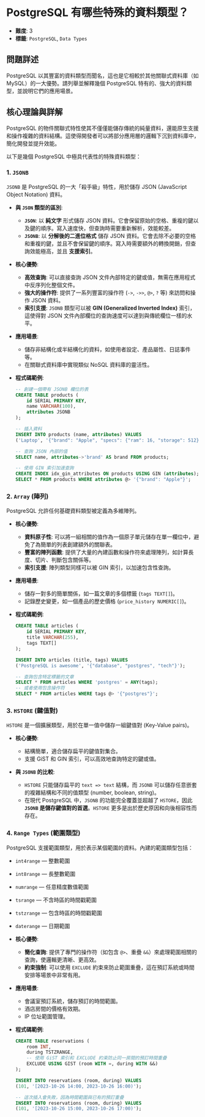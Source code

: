 # PostgreSQL 有哪些特殊的資料類型？

- **難度**: 3
- **標籤**: `PostgreSQL`, `Data Types`

## 問題詳述

PostgreSQL 以其豐富的資料類型而聞名，這也是它相較於其他關聯式資料庫（如 MySQL）的一大優勢。請列舉並解釋幾個 PostgreSQL 特有的、強大的資料類型，並說明它們的應用場景。

## 核心理論與詳解

PostgreSQL 的物件關聯式特性使其不僅僅能儲存傳統的純量資料，還能原生支援和操作複雜的資料結構。這使得開發者可以將部分應用層的邏輯下沉到資料庫中，簡化開發並提升效能。

以下是幾個 PostgreSQL 中極具代表性的特殊資料類型：

### 1. `JSONB`

`JSONB` 是 PostgreSQL 的一大「殺手級」特性，用於儲存 JSON (JavaScript Object Notation) 資料。

- **與 `JSON` 類型的區別**:
  - **`JSON`**: 以 **純文字** 形式儲存 JSON 資料。它會保留原始的空格、重複的鍵以及鍵的順序。寫入速度快，但查詢時需要重新解析，效能較差。
  - **`JSONB`**: 以 **分解後的二進位格式** 儲存 JSON 資料。它會去除不必要的空格和重複的鍵，並且不會保留鍵的順序。寫入時需要額外的轉換開銷，但查詢效能極高，並且 **支援索引**。

- **核心優勢**:
  - **高效查詢**: 可以直接查詢 JSON 文件內部特定的鍵或值，無需在應用程式中反序列化整個文件。
  - **強大的操作符**: 提供了一系列豐富的操作符 (`->`, `->>`, `@>`, `?` 等) 來訪問和操作 JSON 資料。
  - **索引支援**: `JSONB` 類型可以被 **GIN (Generalized Inverted Index)** 索引，這使得對 JSON 文件內部欄位的查詢速度可以達到與傳統欄位一樣的水平。

- **應用場景**:
  - 儲存非結構化或半結構化的資料，如使用者設定、產品屬性、日誌事件等。
  - 在關聯式資料庫中實現類似 NoSQL 資料庫的靈活性。

- **程式碼範例**:

  ```sql
  -- 創建一個帶有 JSONB 欄位的表
  CREATE TABLE products (
      id SERIAL PRIMARY KEY,
      name VARCHAR(100),
      attributes JSONB
  );

  -- 插入資料
  INSERT INTO products (name, attributes) VALUES
  ('Laptop', '{"brand": "Apple", "specs": {"ram": 16, "storage": 512}}');

  -- 查詢 JSON 內部的值
  SELECT name, attributes->'brand' AS brand FROM products;

  -- 使用 GIN 索引加速查詢
  CREATE INDEX idx_gin_attributes ON products USING GIN (attributes);
  SELECT * FROM products WHERE attributes @> '{"brand": "Apple"}';
  ```

### 2. `Array` (陣列)

PostgreSQL 允許任何基礎資料類型被定義為多維陣列。

- **核心優勢**:
  - **資料原子性**: 可以將一組相關的值作為一個原子單元儲存在單一欄位中，避免了為簡單的列表創建額外的關聯表。
  - **豐富的陣列函數**: 提供了大量的內建函數和操作符來處理陣列，如計算長度、切片、判斷包含關係等。
  - **索引支援**: 陣列類型同樣可以被 GIN 索引，以加速包含性查詢。

- **應用場景**:
  - 儲存一對多的簡單關係，如一篇文章的多個標籤 (`tags TEXT[]`)。
  - 記錄歷史變更，如一個產品的歷史價格 (`price_history NUMERIC[]`)。

- **程式碼範例**:

  ```sql
  CREATE TABLE articles (
      id SERIAL PRIMARY KEY,
      title VARCHAR(255),
      tags TEXT[]
  );

  INSERT INTO articles (title, tags) VALUES
  ('PostgreSQL is awesome', '{"database", "postgres", "tech"}');

  -- 查詢包含特定標籤的文章
  SELECT * FROM articles WHERE 'postgres' = ANY(tags);
  -- 或者使用包含操作符
  SELECT * FROM articles WHERE tags @> '{"postgres"}';
  ```

### 3. `HSTORE` (鍵值對)

`HSTORE` 是一個擴展類型，用於在單一值中儲存一組鍵值對 (Key-Value pairs)。

- **核心優勢**:
  - 結構簡單，適合儲存扁平的鍵值對集合。
  - 支援 GiST 和 GIN 索引，可以高效地查詢特定的鍵或值。

- **與 `JSONB` 的比較**:
  - `HSTORE` 只能儲存扁平的 `text => text` 結構，而 `JSONB` 可以儲存任意嵌套的複雜結構和不同的值類型 (number, boolean, string)。
  - 在現代 PostgreSQL 中，`JSONB` 的功能完全覆蓋並超越了 `HSTORE`，因此 **`JSONB` 是儲存鍵值對的首選**。`HSTORE` 更多是出於歷史原因和向後相容性而存在。

### 4. `Range Types` (範圍類型)

PostgreSQL 支援範圍類型，用於表示某個範圍的資料。內建的範圍類型包括：

- `int4range` — 整數範圍
- `int8range` — 長整數範圍
- `numrange` — 任意精度數值範圍
- `tsrange` — 不含時區的時間戳範圍
- `tstzrange` — 包含時區的時間戳範圍
- `daterange` — 日期範圍

- **核心優勢**:
  - **簡化查詢**: 提供了專門的操作符（如包含 `@>`、重疊 `&&`）來處理範圍相關的查詢，使邏輯更清晰、更高效。
  - **約束強制**: 可以使用 `EXCLUDE` 約束來防止範圍重疊，這在預訂系統或時間安排等場景中非常有用。

- **應用場景**:
  - 會議室預訂系統，儲存預訂的時間範圍。
  - 酒店房間的價格有效期。
  - IP 位址範圍管理。

- **程式碼範例**:

  ```sql
  CREATE TABLE reservations (
      room INT,
      during TSTZRANGE,
      -- 使用 GiST 索引和 EXCLUDE 約束防止同一房間的預訂時間重疊
      EXCLUDE USING GIST (room WITH =, during WITH &&)
  );

  INSERT INTO reservations (room, during) VALUES
  (101, '[2023-10-26 14:00, 2023-10-26 16:00)');

  -- 這次插入會失敗，因為時間範圍與已有的預訂重疊
  INSERT INTO reservations (room, during) VALUES
  (101, '[2023-10-26 15:00, 2023-10-26 17:00)');
  ```
